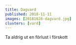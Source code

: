 ```yaml
---
title: Dagvard
published: 2018-11-11
images: [20181028-dagvard.jpg]
clusters: [vard]
---
```


Ta aldrig ut en förlust i förskott
